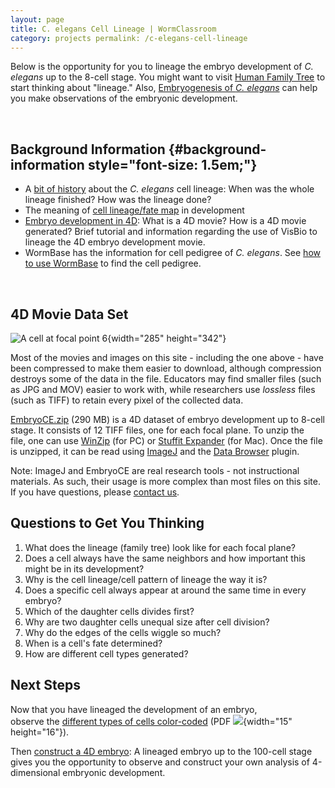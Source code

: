 ```yaml
---
layout: page
title: C. elegans Cell Lineage | WormClassroom
category: projects permalink: /c-elegans-cell-lineage
---
```

Below is the opportunity for you to lineage the embryo development of
*C. elegans* up to the 8-cell stage. You might want to visit [Human
Family Tree](/human-family-tree "Human Family Tree") to start thinking
about "lineage." Also, [Embryogenesis of *C.
elegans*](embryogenesis-c-elegans "C. elegans Embryogenesis") can help
you make observations of the embryonic development.

 

Background Information {#background-information style="font-size: 1.5em;"}
----------------------

-   A [bit of
    history](/example-research-cell-lineage "Example Research - Cell Lineage") about
    the *C. elegans* cell lineage: When was the whole lineage finished?
    How was the lineage done?
-   The meaning of [cell lineage/fate
    map](about-cell-lineage-and-fate-mapping) in development
-   [Embryo development in 4D](embryo-development-4d): What is a 4D
    movie? How is a 4D movie generated? Brief tutorial and information
    regarding the use of VisBio to lineage the 4D embryo development
    movie.
-   WormBase has the information for cell pedigree of *C. elegans*.
    See [how to use
    WormBase](/using-wormbase-find-cell-pedigree "Using WormBase to find Cell Pedigree") to
    find the cell pedigree.

 

4D Movie Data Set
-----------------

![A cell at focal point 6](files/worm/CECellLineageFP6.jpg){width="285"
height="342"}

Most of the movies and images on this site - including the one above -
have been compressed to make them easier to download, although
compression destroys some of the data in the file. Educators may find
smaller files (such as JPG and MOV) easier to work with, while
researchers use *lossless* files (such as TIFF) to retain every pixel of
the collected data.

[EmbryoCE.zip](http://loci.wisc.edu/files/software/data/EmbryoCE.zip) (290
MB) is a 4D dataset of embryo development up to 8-cell stage. It
consists of 12 TIFF files, one for each focal plane. To unzip the
file, one can use [WinZip](http://www.winzip.com/) (for PC) or [Stuffit
Expander](https://support.apple.com/en_US/downloads) (for Mac). Once the
file is unzipped, it can be read using
[ImageJ](https://imagej.nih.gov/ij/ "Opens in new window") and the [Data
Browser](http://loci.wisc.edu/software/data-browser "Opens in new window")
plugin.

Note: ImageJ and EmbryoCE are real research tools - not instructional
materials. As such, their usage is more complex than most files on this
site. If you have questions, please [contact us](contact).

Questions to Get You Thinking
-----------------------------

1.  What does the lineage (family tree) look like for each focal plane?
2.  Does a cell always have the same neighbors and how important this
    might be in its development?
3.  Why is the cell lineage/cell pattern of lineage the way it is?
4.  Does a specific cell always appear at around the same time in every
    embryo?
5.  Which of the daughter cells divides first?
6.  Why are two daughter cells unequal size after cell division?
7.  Why do the edges of the cells wiggle so much?
8.  When is a cell's fate determined?
9.  How are different cell types generated?

Next Steps
----------

Now that you have lineaged the development of an embryo,
observe the [different types of cells
color-coded](files/worm/C.%20elegans%20Cell%20Lineage%20to%208-Cell.pdf) (PDF ![](files/worm/pdf.gif){width="15"
height="16"}).

Then [construct a 4D embryo](construct-4d-embryo): A lineaged embryo up
to the 100-cell stage gives you the opportunity to observe and construct
your own analysis of 4-dimensional embryonic development.
